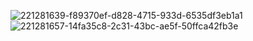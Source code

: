 ![221281639-f89370ef-d828-4715-933d-6535df3eb1a1](https://user-images.githubusercontent.com/77053475/225230401-6ff6472f-0920-4d97-984a-ba80921614c2.png)
![221281657-14fa35c8-2c31-43bc-ae5f-50ffca42fb3e](https://user-images.githubusercontent.com/77053475/225230412-d04068b1-8b6e-4803-b01d-a032f79214f5.png)
